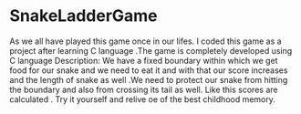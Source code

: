# SnakeLadderGame
As we all have played this game once in our lifes.
I coded this game as a project after learning C language .The game is completely developed using C language 
Description:
We have a fixed boundary within which we get food for our snake and we need to eat it and with that our score increases
and the length of snake as well .We need to protect our snake from hitting the boundary and also from crossing its tail as 
well.
Like this scores are calculated .
Try it yourself and relive oe of the best childhood memory.
